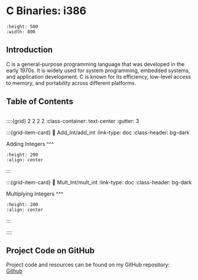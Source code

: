 # C Binaries: i386

```{image} images/add_int_C_i386_splash.jpg
:height: 500
:width: 800
```

## Introduction
C is a general-purpose programming language that was developed in the early 1970s. It is widely used for system programming, embedded systems, and application development. C is known for its efficiency, low-level access to memory, and portability across different platforms.

## Table of Contents

```{tableofcontents}
```

::::{grid} 2 2 2 2
:class-container: text-center
:gutter: 3

:::{grid-item-card}
:link: Add_Int/add_int
:link-type: doc
:class-header: bg-dark

Adding Integers
^^^
```{image} images/add_int_C_i386_splash.jpg
:height: 200
:align: center
```
:::

:::{grid-item-card}
:link: Mult_Int/mult_int
:link-type: doc
:class-header: bg-dark

Multiplying Integers
^^^
```{image} images/mult_int_C_i386_splash.png
:height: 200
:align: center
```
:::

::::


## Project Code on GitHub
Project code and resources can be found on my GitHub repository: <br>
[Github](https://github.com/markkhusid/Disassembling-Binaries/tree/master/C/Intel_architecture/i386)